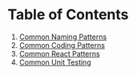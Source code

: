 # Table of Contents

1. [Common Naming Patterns](common-naming-patterns.md)
2. [Common Coding Patterns](common-coding-patterns.md)
3. [Common React Patterns](common-react-patterns.md)
4. [Common Unit Testing](common-unit-testing.md)
